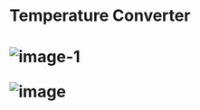 <h1>Temperature Converter<h1>

  ![image-1](https://github.com/jaikr24/Temperature-Converter/assets/87568222/b220e041-d434-43cb-b1ad-84e2bc6d2dc2)
  
![image](https://github.com/jaikr24/Temperature-Converter/assets/87568222/494ff086-1599-48b8-98ae-800ac4ec3234)
